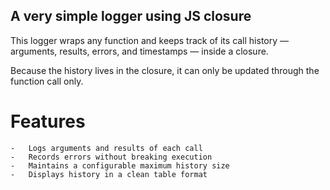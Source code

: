 ## A very simple logger using JS closure

This logger wraps any function and keeps track of its call history — arguments, results, errors, and timestamps — inside a closure.

Because the history lives in the closure, it can only be updated through the function call only.

# Features

    -	Logs arguments and results of each call
    -	Records errors without breaking execution
    -	Maintains a configurable maximum history size
    -	Displays history in a clean table format
